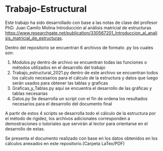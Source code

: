 # Trabajo-Estructural

Este trabajo ha sido desarrollado con base a las notas de clase del profesor PhD. Juan Camilo Molina
Introducción al análisis matricial de estructuras https://www.researchgate.net/publication/330567201_Introduccion_al_analisis_matricial_de_estructuras.

Dentro del repositorio se encuentran 6 archivos de formato .py los cuales son:

1. Modulos.py dentro de archivo se encuentran todas las funciones o métodos utilizados en el desarrollo del trabajo
2. Trabajo_estructural_2021.py dentro de este archivo se encuentran todos los calculo necesarios para el cálculo de la estructura y datos que luego serán usados para obtener las tablas y graficas 
3. Graficas_y_Tablas.py aquí se encuentra el desarrollo de las gráficas y tablas necesarias
4. Datos.py Se desarrolla un script con el fin de ordena los resultados necesarios para el desarrollo del documento final 

A partir de estos 4 scripts se desarrolla todo el cálculo de la estructura por el método de rigidez, los archivos adicionales corresponden a demostraciones o tutoriales que servirán al lector para orientarse en el desarrollo de estas.

Se presenta el documento realizado con base en los datos obtenidos en los cálculos anexados en este repositorio.(Carpeta LaTex/PDF)

